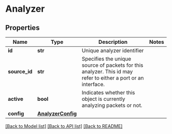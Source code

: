 # Analyzer

## Properties
Name | Type | Description | Notes
------------ | ------------- | ------------- | -------------
**id** | **str** | Unique analyzer identifier | 
**source_id** | **str** | Specifies the unique source of packets for this analyzer. This id may refer to either a port or an interface.  | 
**active** | **bool** | Indicates whether this object is currently analyzing packets or not.  | 
**config** | [**AnalyzerConfig**](AnalyzerConfig.md) |  | 

[[Back to Model list]](../README.md#documentation-for-models) [[Back to API list]](../README.md#documentation-for-api-endpoints) [[Back to README]](../README.md)


